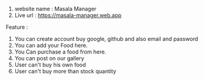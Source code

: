  1. website name : Masala Manager
 2. Live url : https://masala-manager.web.app

Feature :
 1. You can create account buy google, github and also email and password
 2. You can add your Food here.
 3. You Can purchase a food from here.
 4. You can post on our gallery 
 5. User can't buy his own food
 6. User can't buy more than stock quantity
 